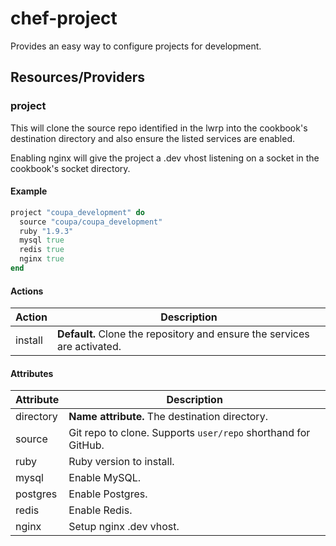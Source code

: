 # chef-project

Provides an easy way to configure projects for development.

## Resources/Providers

### project

This will clone the source repo identified in the lwrp into the cookbook's destination directory and also ensure the listed services are enabled.

Enabling nginx will give the project a .dev vhost listening on a socket in the cookbook's socket directory.

#### Example

```ruby
project "coupa_development" do
  source "coupa/coupa_development"
  ruby "1.9.3"
  mysql true
  redis true
  nginx true
end
```

#### Actions

Action  | Description
--------|------------
install | **Default.** Clone the repository and ensure the services are activated.

#### Attributes

Attribute | Description
----------|----
directory | **Name attribute.** The destination directory.
source    | Git repo to clone. Supports `user/repo` shorthand for GitHub.
ruby      | Ruby version to install.
mysql     | Enable MySQL.
postgres  | Enable Postgres.
redis     | Enable Redis.
nginx     | Setup nginx .dev vhost.
